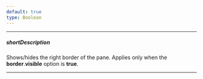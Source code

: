 ```yaml
---
default: true
type: Boolean
---
```

---
##### shortDescription
Shows/hides the right border of the pane. Applies only when the **border**.**visible** option is **true**.

---
